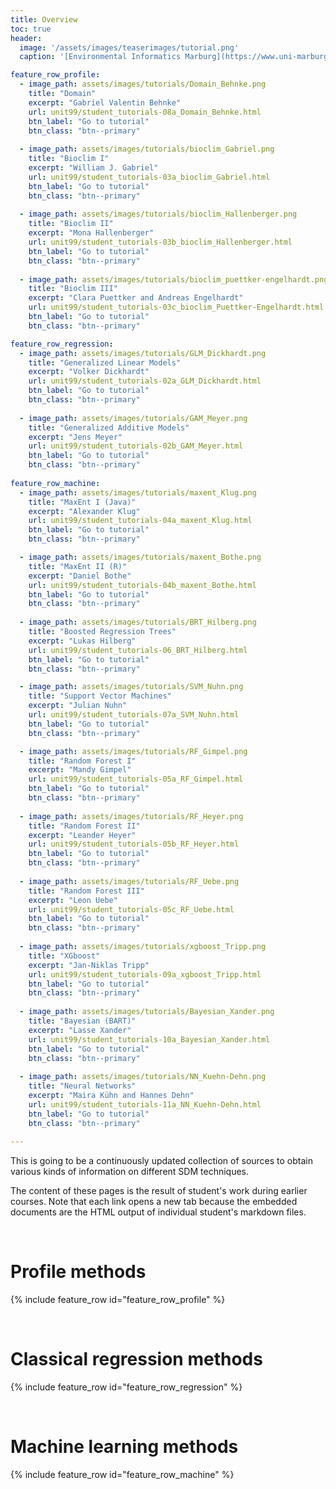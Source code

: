 ```yaml
---
title: Overview
toc: true
header:
  image: '/assets/images/teaserimages/tutorial.png'
  caption: '[Environmental Informatics Marburg](https://www.uni-marburg.de/en/fb19/disciplines/physisch/environmentalinformatics){:target="_blank"}'

feature_row_profile:
  - image_path: assets/images/tutorials/Domain_Behnke.png
    title: "Domain"
    excerpt: "Gabriel Valentin Behnke"
    url: unit99/student_tutorials-08a_Domain_Behnke.html
    btn_label: "Go to tutorial"
    btn_class: "btn--primary"
    
  - image_path: assets/images/tutorials/bioclim_Gabriel.png
    title: "Bioclim I"
    excerpt: "William J. Gabriel"
    url: unit99/student_tutorials-03a_bioclim_Gabriel.html
    btn_label: "Go to tutorial"
    btn_class: "btn--primary"
    
  - image_path: assets/images/tutorials/bioclim_Hallenberger.png
    title: "Bioclim II"
    excerpt: "Mona Hallenberger"
    url: unit99/student_tutorials-03b_bioclim_Hallenberger.html
    btn_label: "Go to tutorial"
    btn_class: "btn--primary"
    
  - image_path: assets/images/tutorials/bioclim_puettker-engelhardt.png
    title: "Bioclim III"
    excerpt: "Clara Puettker and Andreas Engelhardt"
    url: unit99/student_tutorials-03c_bioclim_Puettker-Engelhardt.html
    btn_label: "Go to tutorial"
    btn_class: "btn--primary"    

feature_row_regression:
  - image_path: assets/images/tutorials/GLM_Dickhardt.png
    title: "Generalized Linear Models"
    excerpt: "Volker Dickhardt"
    url: unit99/student_tutorials-02a_GLM_Dickhardt.html
    btn_label: "Go to tutorial"
    btn_class: "btn--primary"
    
  - image_path: assets/images/tutorials/GAM_Meyer.png
    title: "Generalized Additive Models"
    excerpt: "Jens Meyer"
    url: unit99/student_tutorials-02b_GAM_Meyer.html
    btn_label: "Go to tutorial"
    btn_class: "btn--primary"
    
feature_row_machine:
  - image_path: assets/images/tutorials/maxent_Klug.png
    title: "MaxEnt I (Java)"
    excerpt: "Alexander Klug"
    url: unit99/student_tutorials-04a_maxent_Klug.html
    btn_label: "Go to tutorial"
    btn_class: "btn--primary"

  - image_path: assets/images/tutorials/maxent_Bothe.png
    title: "MaxEnt II (R)"
    excerpt: "Daniel Bothe"
    url: unit99/student_tutorials-04b_maxent_Bothe.html
    btn_label: "Go to tutorial"
    btn_class: "btn--primary"
 
  - image_path: assets/images/tutorials/BRT_Hilberg.png
    title: "Boosted Regression Trees"
    excerpt: "Lukas Hilberg"
    url: unit99/student_tutorials-06_BRT_Hilberg.html
    btn_label: "Go to tutorial"
    btn_class: "btn--primary"

  - image_path: assets/images/tutorials/SVM_Nuhn.png
    title: "Support Vector Machines"
    excerpt: "Julian Nuhn"
    url: unit99/student_tutorials-07a_SVM_Nuhn.html
    btn_label: "Go to tutorial"
    btn_class: "btn--primary"

  - image_path: assets/images/tutorials/RF_Gimpel.png
    title: "Random Forest I"
    excerpt: "Mandy Gimpel"
    url: unit99/student_tutorials-05a_RF_Gimpel.html
    btn_label: "Go to tutorial"
    btn_class: "btn--primary"
    
  - image_path: assets/images/tutorials/RF_Heyer.png
    title: "Random Forest II"
    excerpt: "Leander Heyer"
    url: unit99/student_tutorials-05b_RF_Heyer.html
    btn_label: "Go to tutorial"
    btn_class: "btn--primary"
    
  - image_path: assets/images/tutorials/RF_Uebe.png
    title: "Random Forest III"
    excerpt: "Leon Uebe"
    url: unit99/student_tutorials-05c_RF_Uebe.html
    btn_label: "Go to tutorial"
    btn_class: "btn--primary"
    
  - image_path: assets/images/tutorials/xgboost_Tripp.png
    title: "XGboost"
    excerpt: "Jan-Niklas Tripp"
    url: unit99/student_tutorials-09a_xgboost_Tripp.html
    btn_label: "Go to tutorial"
    btn_class: "btn--primary"
    
  - image_path: assets/images/tutorials/Bayesian_Xander.png
    title: "Bayesian (BART)"
    excerpt: "Lasse Xander"
    url: unit99/student_tutorials-10a_Bayesian_Xander.html
    btn_label: "Go to tutorial"
    btn_class: "btn--primary"
    
  - image_path: assets/images/tutorials/NN_Kuehn-Dehn.png
    title: "Neural Networks"
    excerpt: "Maira Kühn and Hannes Dehn"
    url: unit99/student_tutorials-11a_NN_Kuehn-Dehn.html
    btn_label: "Go to tutorial"
    btn_class: "btn--primary"
        
---
```


This is going to be a continuously updated collection of sources to obtain various kinds of information on different SDM techniques. 
<!--more-->

The content of these pages is the result of student's work during earlier courses.
Note that each link opens a new tab because the embedded documents are the HTML output of individual student's markdown files.

<br>


# Profile methods 

{% include feature_row id="feature_row_profile" %}

<br>

# Classical regression methods

{% include feature_row id="feature_row_regression" %}

<br>

# Machine learning methods

{% include feature_row id="feature_row_machine" %}

<br>






<!--
### [Random Forest I]({{ "unit99/student_tutorials-05a_RF_Gimpel.html" | absolute_url }}){:target="_blank"}

### [Random Forest II]({{ "unit99/student_tutorials-05b_RF_Heyer.html" | absolute_url }}){:target="_blank"}

### [Generalized Linear Models]({{ "unit99/student_tutorials-02a_GLM_Dickhardt.html" | absolute_url }}){:target="_blank"}

### [Generalized Additive Models]({{ "unit99/student_tutorials-02b_GAM_Meyer.html" | absolute_url }}){:target="_blank"}

### [Bioclim I]({{ "unit99/student_tutorials-03a_bioclim_Gabriel.html" | absolute_url }}){:target="_blank"}

### [Bioclim II]({{ "unit99/student_tutorials-03b_bioclim_Hallenberger.html" | absolute_url }}){:target="_blank"}

### [MaxEnt I (Java)]({{ "unit99/student_tutorials-04a_maxent_Klug.html" | absolute_url }}){:target="_blank"}

### [MaxEnt II (R)]({{ "unit99/student_tutorials-04b_maxent_Bothe.html" | absolute_url }}){:target="_blank"}

### [Boosted Regression Trees]({{ "unit99/student_tutorials-06_BRT_Hilberg.html" | absolute_url }}){:target="_blank"}

### [Support Vector Machines]({{ "unit99/student_tutorials-07a_SVM_Nuhn.html" | absolute_url }}){:target="_blank"}

### [Domain]({{ "unit99/student_tutorials-08a_Domain_Behnke.html" | absolute_url }}){:target="_blank"}

### [XGboost (coming soon)]({{ "unit99/student_tutorials-09a_xgboost_Tripp.html" | absolute_url }}){:target="_blank"}

-->
